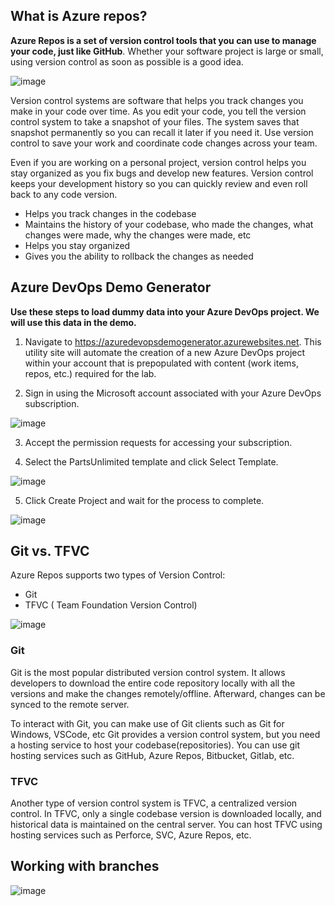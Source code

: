 
## What is Azure repos?

**Azure Repos is a set of version control tools that you can use to manage your code, just like GitHub**. Whether your software project is large or small, using version control as soon as possible is a good idea.

![image](https://github.com/piyushsachdeva/AzureDevOps-Zero-to-Hero/assets/40286378/552cf47f-77cc-467f-82e4-6ef8b59c252a)


Version control systems are software that helps you track changes you make in your code over time. As you edit your code, you tell the version control system to take a snapshot of your files. The system saves that snapshot permanently so you can recall it later if you need it. Use version control to save your work and coordinate code changes across your team.

Even if you are working on a personal project, version control helps you stay organized as you fix bugs and develop new features. Version control keeps your development history so you can quickly review and even roll back to any code version.

- Helps you track changes in the codebase
- Maintains the history of your codebase, who made the changes, what changes were made, why the changes were made, etc
- Helps you stay organized
- Gives you the ability to rollback the changes as needed

## Azure DevOps Demo Generator
**Use these steps to load dummy data into your Azure DevOps project. We will use this data in the demo.**

1. Navigate to https://azuredevopsdemogenerator.azurewebsites.net. This utility site will automate the creation of a new Azure DevOps project within your account that is prepopulated with content (work items, repos, etc.) required for the lab. 

2. Sign in using the Microsoft account associated with your Azure DevOps subscription.

![image](https://github.com/piyushsachdeva/AzureDevOps-Zero-to-Hero/assets/40286378/33feacfa-47bb-4861-b87d-d026e1eb36ee)

3. Accept the permission requests for accessing your subscription.

4. Select the PartsUnlimited template and click Select Template.

![image](https://github.com/piyushsachdeva/AzureDevOps-Zero-to-Hero/assets/40286378/9bb9e1bd-cee1-4f18-ac5d-36163b36552e)

5. Click Create Project and wait for the process to complete.

![image](https://github.com/piyushsachdeva/AzureDevOps-Zero-to-Hero/assets/40286378/b27fc6a5-0c6c-4cde-8ad9-8d11d935d7f5)


## Git vs. TFVC

Azure Repos supports two types of Version Control:
- Git
- TFVC ( Team Foundation Version Control)

![image](https://github.com/piyushsachdeva/AzureDevOps-Zero-to-Hero/assets/40286378/25b0ec44-7542-4fb6-af47-9f3d59ebc9a3)


### Git
Git is the most popular distributed version control system. It allows developers to download the entire code repository locally with all the versions and make the changes remotely/offline. Afterward, changes can be synced to the remote server.

To interact with Git, you can make use of Git clients such as Git for Windows, VSCode, etc
Git provides a version control system, but you need a hosting service to host your codebase(repositories). You can use git hosting services such as GitHub, Azure Repos, Bitbucket, Gitlab, etc.

### TFVC
Another type of version control system is TFVC, a centralized version control. In TFVC, only a single codebase version is downloaded locally, and historical data is maintained on the central server. You can host TFVC using hosting services such as Perforce, SVC, Azure Repos, etc.


## Working with branches

![image](https://github.com/piyushsachdeva/AzureDevOps-Zero-to-Hero/assets/40286378/b39d56b3-19e7-49f1-9c42-99c183f01bbf)

